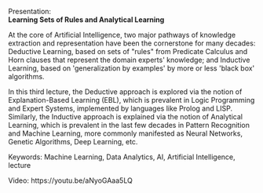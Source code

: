 Presentation:<br/>
<b>Learning Sets of Rules and Analytical Learning</b>

<p>At the core of Artificial Intelligence, two major pathways of knowledge extraction and representation have been the cornerstone for many decades: Deductive Learning, based on sets of "rules" from Predicate Calculus and Horn clauses that represent the domain experts' knowledge; and Inductive Learning, based on 'generalization by examples' by more or less 'black box' algorithms.</p>
<p>In this third lecture, the Deductive approach is explored via the notion of Explanation-Based Learning (EBL), which is prevalent in Logic Programming and Expert Systems, implemented by languages like Prolog and LISP. Similarly, the Inductive approach is explained via the notion of Analytical Learning, which is prevalent in the last few decades in Pattern Recognition and Machine Learning, more commonly manifested as Neural Networks, Genetic Algorithms, Deep Learning, etc.</p>
<p>Keywords: Machine Learning, Data Analytics, AI, Artificial Intelligence, lecture</p>
<p>Video: https://youtu.be/aNyoGAaa5LQ</p>
